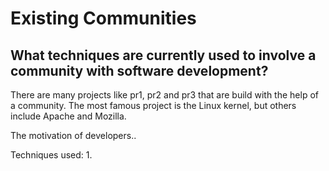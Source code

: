# Existing Communities

## What techniques are currently used to involve a community with software development?
There are many projects like pr1, pr2 and pr3 that are build with the help of a community. The most famous project is the Linux kernel, but others include Apache and Mozilla.

The motivation of developers..

Techniques used:
1. 